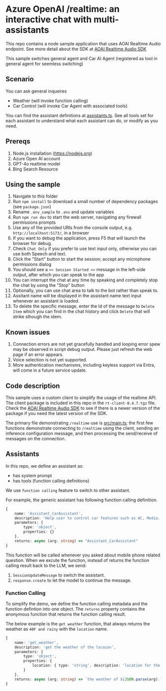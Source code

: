 # Azure OpenAI /realtime: an interactive chat with multi-assistants

This repo contains a node sample application that uses AOAI Realtime Audio endpoint. See more detail about the SDK at [AOAI Realtime Audio SDK](https://github.com/Azure-Samples/aoai-realtime-audio-sdk)

This sample switches general agent and Car AI Agent (registered as tool in general agent for seemless switching)

## Scenario

You can ask general inqueires
- Weather (will invoke function calling)
- Car Control (will invoke Car Agent with associated tools)

You can find the assistant definitions at [assistants.ts](./src//assistants.ts).
See all tools set for each assistant to understand what each assistant can do, or modify as you need.

## Prereqs

1. Node.js installation (https://nodejs.org)
1. Azure Open AI account
1. GPT-4o realtime model
1. Bing Search Resource

## Using the sample

1. Navigate to this folder
1. Run `npm install` to download a small number of dependency packages (see `package.json`)
1. Rename `.env_sample` to `.env` and update variables
1. Run `npm run dev` to start the web server, navigating any firewall permissions prompts
1. Use any of the provided URIs from the console output, e.g. `http://localhost:5173/`, in a browser
1. If you want to debug the application, press F5 that will launch the browser for debug.
1. Check `Chat Only` if you prefer to use text input only, otherwise you can use both Speech and text.
1. Click the "Start" button to start the session; accept any microphone permissions dialog
1. You should see a `<< Session Started >>` message in the left-side output, after which you can speak to the app
1. You can interrupt the chat at any time by speaking and completely stop the chat by using the "Stop" button
1. Optionally, you can use chat area to talk to the bot rather than speak to.
1. Assitant name will be displayed in the assistant name text input whenever an assistant is loaded.
1. To delete the specific message, enter the Id of the message to `Delete Item` which you can find in the chat history and click `Delete` that will strike sthough the idem.

## Known issues

1. Connection errors are not yet gracefully handled and looping error spew may be observed in script debug output. Please just refresh the web page if an error appears.
1. Voice selection is not yet supported.
1. More authentication mechanisms, including keyless support via Entra, will come in a future service update.

## Code description

This sample uses a custom client to simplify the usage of the realtime API. The client package is included  in this repo in the `rt-client-0.4.7.tgz` file. Check the  [AOAI Realtime Audio SDK](https://github.com/Azure-Samples/aoai-realtime-audio-sdk) to see if there is a newer version of the package if you need the latest version of the SDK.

The primary file demonstrating `/realtime` use is [src/main.ts](./src/main.ts); the first few functions demonstrate connecting to `/realtime` using the client, sending an inference configuration message, and then processing the send/receive of messages on the connection.

## Assistants

In this repo, we define an assistant as:

- has system prompt
- has tools (function calling definitions)

We use `function calling` feature to switch to other assistant. 

For example, the generic assistant has following function calling definition.

```typescript
{
    name: 'Assistant_CarAssistant',
    description: 'Help user to control car features such as AC, Media.',
    parameters: {
        type: 'object',
        properties: {}
    },
    returns: async (arg: string) => "Assistant_CarAssistant"
}
```

This function will be called whenever you asked about mobile phone related question. When we excute the function, instead of returns the function calling result back to the LLM, we send:

1. `SessionUpdateMessage` to switch the assistant.
1. `response.create` to let the model to continue the message.

### Function Calling 

To simplify the demo, we define the function calling metadata and the function defintion into one object. The `returns` property contains the anonymous function that returns the function calling result.

The below example is the `get weather` function, that always returns the weather as `40F and rainy` with the `location` name.

```typescript
{
    name: 'get_weather',
    description: 'get the weather of the locaion',
    parameters: {
        type: 'object',
        properties: {
            location: { type: 'string', description: 'location for the weather' }
        }
    },
    returns: async (arg: string) => `the weather of ${JSON.parse(arg).location} is 40F and rainy`
}
```


